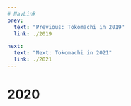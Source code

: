 ```yaml
---
# NavLink
prev:
  text: "Previous: Tokomachi in 2019"
  link: ./2019

next:
  text: "Next: Tokomachi in 2021"
  link: ./2021
---
```


# 2020